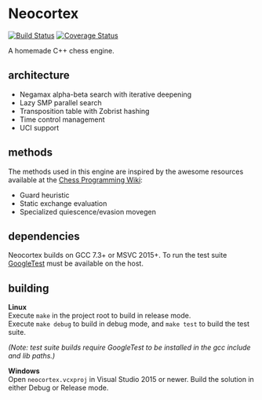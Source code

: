 # Neocortex

[![Build Status](https://travis-ci.com/codeandkey/neocortex.svg?branch=master)](https://travis-ci.com/codeandkey/neocortex) [![Coverage Status](https://coveralls.io/repos/github/codeandkey/neocortex/badge.svg?branch=master&kill_cache=1)](https://coveralls.io/github/codeandkey/neocortex?branch=master)

A homemade C++ chess engine.

## architecture

- Negamax alpha-beta search with iterative deepening
- Lazy SMP parallel search
- Transposition table with Zobrist hashing
- Time control management
- UCI support

## methods

The methods used in this engine are inspired by the awesome resources available at the [Chess Programming Wiki](https://www.chessprogramming.org/Main_Page):

- Guard heuristic
- Static exchange evaluation
- Specialized quiescence/evasion movegen

## dependencies

Neocortex builds on GCC 7.3+ or MSVC 2015+. To run the test suite [GoogleTest](https://github.com/google/googletest) must be available on the host.

## building

**Linux**<br>
Execute `make` in the project root to build in release mode.<br>
Execute `make debug` to build in debug mode, and `make test` to build the test suite.<br>

*(Note: test suite builds require GoogleTest to be installed in the gcc include and lib paths.)*

**Windows**<br>
Open `neocortex.vcxproj` in Visual Studio 2015 or newer. Build the solution in either Debug or Release mode.
